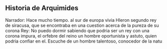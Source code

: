 ## Historia de Arquimides
Narrador: Hace mucho tiempo. al sur de europa vivia HIeron segundo rey de siracusa,
que se encontraba en una cuestion acerca de la pureza de su corona
Rey: No puedo dormir sabiendo que podria ser un rey con una corona impura, el orfebre del reino un hombre oportunista y astuto, quien podria confiar en el. Escuche de un hombre talentoso, conocedor de la natu
<!--stackedit_data:
eyJoaXN0b3J5IjpbLTMxNzQyNTU0Nl19
-->